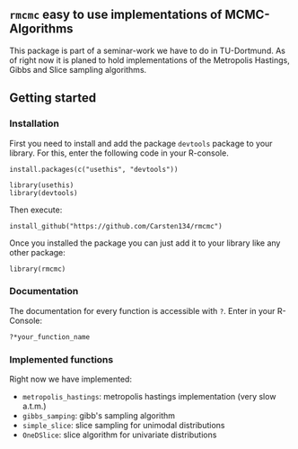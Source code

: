 ## `rmcmc` easy to use implementations of MCMC-Algorithms
This package is part of a seminar-work we have to do in TU-Dortmund. As of right now it is planed to hold implementations of the Metropolis Hastings, Gibbs and Slice sampling algorithms.

## Getting started
### Installation
First you need to install and add the package `devtools` package to your library. For this, enter the following code in your R-console.

```{R}
install.packages(c("usethis", "devtools"))

library(usethis)
library(devtools)
```

Then execute:
```{R}
install_github("https://github.com/Carsten134/rmcmc")
```

Once you installed the package you can just add it to your library like any other package:
```{R}
library(rmcmc)
```
### Documentation
The documentation for every function is accessible with `?`. Enter in your R-Console:
```{r}
?*your_function_name
```

### Implemented functions
Right now we have implemented:
- `metropolis_hastings`: metropolis hastings implementation (very slow a.t.m.)
- `gibbs_samping`: gibb's sampling algorithm
- `simple_slice`: slice sampling for unimodal distributions
- `OneDSlice`: slice algorithm for univariate distributions
